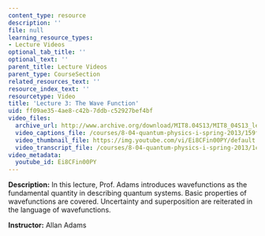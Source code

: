 ```yaml
---
content_type: resource
description: ''
file: null
learning_resource_types:
- Lecture Videos
optional_tab_title: ''
optional_text: ''
parent_title: Lecture Videos
parent_type: CourseSection
related_resources_text: ''
resource_index_text: ''
resourcetype: Video
title: 'Lecture 3: The Wave Function'
uid: ff09ae35-4ae8-c42b-7ddb-c52927bef4bf
video_files:
  archive_url: http://www.archive.org/download/MIT8.04S13/MIT8_04S13_lec03_300k.mp4
  video_captions_file: /courses/8-04-quantum-physics-i-spring-2013/159f540761e0540ba6ce5b324a0922da_Ei8CFin00PY.vtt
  video_thumbnail_file: https://img.youtube.com/vi/Ei8CFin00PY/default.jpg
  video_transcript_file: /courses/8-04-quantum-physics-i-spring-2013/1c7cf0d4019d75c86e9de198b92df100_Ei8CFin00PY.pdf
video_metadata:
  youtube_id: Ei8CFin00PY
---
```


**Description:** In this lecture, Prof. Adams introduces wavefunctions as the fundamental quantity in describing quantum systems. Basic properties of wavefunctions are covered. Uncertainty and superposition are reiterated in the language of wavefunctions.

**Instructor:** Allan Adams